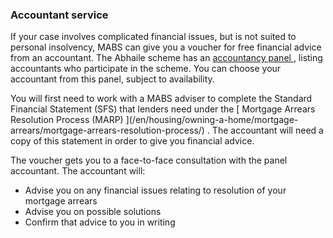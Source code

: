 ###  Accountant service

If your case involves complicated financial issues, but is not suited to
personal insolvency, MABS can give you a voucher for free financial advice
from an accountant. The Abhaile scheme has an [ accountancy panel
](http://www.keepingyourhome.ie/abhaile_accountants/) , listing accountants
who participate in the scheme. You can choose your accountant from this panel,
subject to availability.

You will first need to work with a MABS adviser to complete the Standard
Financial Statement (SFS) that lenders need under the [ Mortgage Arrears
Resolution Process (MARP) ](/en/housing/owning-a-home/mortgage-
arrears/mortgage-arrears-resolution-process/) . The accountant will need a
copy of this statement in order to give you financial advice.

The voucher gets you to a face-to-face consultation with the panel accountant.
The accountant will:

  * Advise you on any financial issues relating to resolution of your mortgage arrears 
  * Advise you on possible solutions 
  * Confirm that advice to you in writing 
